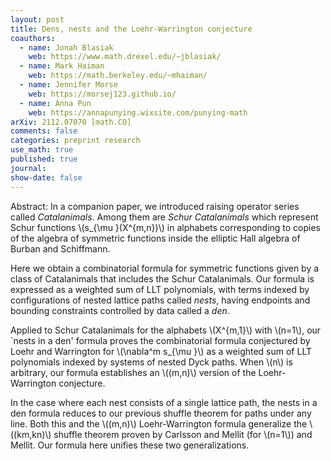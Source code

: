 ```yaml
---
layout: post
title: Dens, nests and the Loehr-Warrington conjecture
coauthors: 
  - name: Jonah Blasiak
    web: https://www.math.drexel.edu/~jblasiak/
  - name: Mark Haiman
    web: https://math.berkeley.edu/~mhaiman/
  - name: Jennifer Morse
    web: https://morsej123.github.io/
  - name: Anna Pun
    web: https://annapunying.wixsite.com/punying-math
arXiv: 2112.07070 [math.CO]
comments: false
categories: preprint research
use_math: true
published: true
journal: 
show-date: false
---
```

Abstract: In a companion paper, we introduced raising operator series called
*Catalanimals*.  Among them are *Schur Catalanimals* which
represent Schur functions \\(s_{\mu }(X^{m,n})\\) in alphabets
corresponding to copies of the algebra of symmetric functions inside
the elliptic Hall algebra of Burban and Schiffmann.

Here we obtain a combinatorial formula for symmetric functions given
by a class of Catalanimals that includes the Schur Catalanimals.  Our
formula is expressed as a weighted sum of LLT polynomials, with terms
indexed by configurations of nested lattice paths called *nests*,
having endpoints and bounding constraints controlled by data called a
*den*.

Applied to Schur Catalanimals for the alphabets \\(X^{m,1}\\) with \\(n=1\\),
our `nests in a den' formula proves the combinatorial formula
conjectured by Loehr and Warrington for \\(\nabla^m s_{\mu }\\) as a
weighted sum of LLT polynomials indexed by systems of nested Dyck
paths.  When \\(n\\) is arbitrary, our formula establishes an \\((m,n)\\)
version of the Loehr-Warrington conjecture.

In the case where each nest consists of a single lattice path, the
nests in a den formula reduces to our previous shuffle theorem for
paths under any line.  Both this and the \\((m,n)\\) Loehr-Warrington
formula generalize the \\((km,kn)\\) shuffle theorem proven by Carlsson
and Mellit (for \\(n=1\\)) and Mellit.  Our formula here unifies these two
generalizations.

